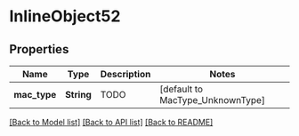 # InlineObject52

## Properties

Name | Type | Description | Notes
------------ | ------------- | ------------- | -------------
**mac_type** | **String** | TODO | [default to MacType_UnknownType]

[[Back to Model list]](../README.md#documentation-for-models) [[Back to API list]](../README.md#documentation-for-api-endpoints) [[Back to README]](../README.md)


